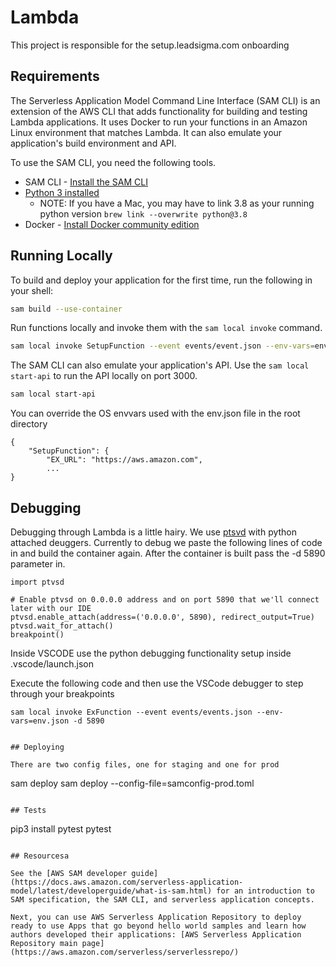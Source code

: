 # Lambda

This project is responsible for the setup.leadsigma.com onboarding

## Requirements

The Serverless Application Model Command Line Interface (SAM CLI) is an extension of the AWS CLI that adds functionality for building and testing Lambda applications. It uses Docker to run your functions in an Amazon Linux environment that matches Lambda. It can also emulate your application's build environment and API.

To use the SAM CLI, you need the following tools.

- SAM CLI - [Install the SAM CLI](https://docs.aws.amazon.com/serverless-application-model/latest/developerguide/serverless-sam-cli-install.html)
- [Python 3 installed](https://www.python.org/downloads/)
  - NOTE: If you have a Mac, you may have to link 3.8 as your running python version `brew link --overwrite python@3.8`
- Docker - [Install Docker community edition](https://hub.docker.com/search/?type=edition&offering=community)

## Running Locally

To build and deploy your application for the first time, run the following in your shell:

```bash
sam build --use-container
```

Run functions locally and invoke them with the `sam local invoke` command.

```bash
sam local invoke SetupFunction --event events/event.json --env-vars=env.json -d 5890
```

The SAM CLI can also emulate your application's API. Use the `sam local start-api` to run the API locally on port 3000.

```bash
sam local start-api
```

You can override the OS envvars used with the env.json file in the root directory

```
{
    "SetupFunction": {
        "EX_URL": "https://aws.amazon.com",
        ...
}
```

## Debugging

Debugging through Lambda is a little hairy. We use [ptsvd](https://github.com/microsoft/ptvsd) with python attached deuggers. Currently to debug we paste the following lines of code in and build the container again. After the container is built pass the -d 5890 parameter in.

```
import ptvsd

# Enable ptvsd on 0.0.0.0 address and on port 5890 that we'll connect later with our IDE
ptvsd.enable_attach(address=('0.0.0.0', 5890), redirect_output=True)
ptvsd.wait_for_attach()
breakpoint()
```

Inside VSCODE use the python debugging functionality setup inside .vscode/launch.json

Execute the following code and then use the VSCode debugger to step through your breakpoints

```
sam local invoke ExFunction --event events/events.json --env-vars=env.json -d 5890
```

```

## Deploying

There are two config files, one for staging and one for prod

```

sam deploy
sam deploy --config-file=samconfig-prod.toml

```

## Tests

```

pip3 install pytest
pytest

```

## Resourcesa

See the [AWS SAM developer guide](https://docs.aws.amazon.com/serverless-application-model/latest/developerguide/what-is-sam.html) for an introduction to SAM specification, the SAM CLI, and serverless application concepts.

Next, you can use AWS Serverless Application Repository to deploy ready to use Apps that go beyond hello world samples and learn how authors developed their applications: [AWS Serverless Application Repository main page](https://aws.amazon.com/serverless/serverlessrepo/)
```
